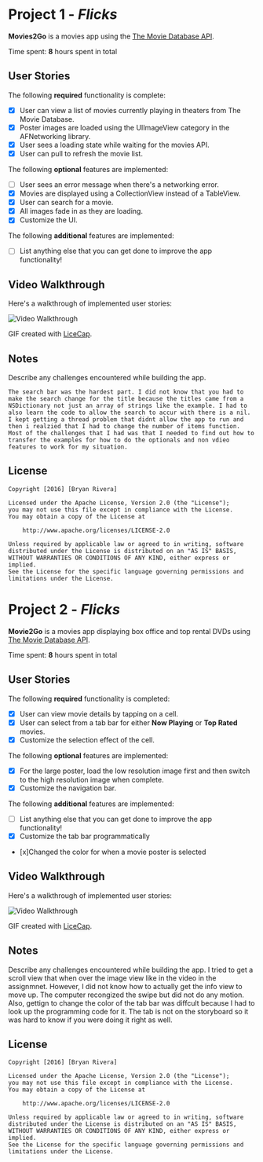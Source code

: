 # Project 1 - *Flicks*

**Movies2Go** is a movies app using the [The Movie Database API](http://docs.themoviedb.apiary.io/#).

Time spent: **8** hours spent in total

## User Stories

The following **required** functionality is complete:

- [x] User can view a list of movies currently playing in theaters from The Movie Database.
- [x] Poster images are loaded using the UIImageView category in the AFNetworking library.
- [x] User sees a loading state while waiting for the movies API.
- [x] User can pull to refresh the movie list.

The following **optional** features are implemented:

- [ ] User sees an error message when there's a networking error.
- [x] Movies are displayed using a CollectionView instead of a TableView.
- [x] User can search for a movie.
- [x] All images fade in as they are loading.
- [x] Customize the UI.

The following **additional** features are implemented:

- [ ] List anything else that you can get done to improve the app functionality!

## Video Walkthrough 

Here's a walkthrough of implemented user stories:

<img src='http://i.imgur.com/GdvmqN4.gif' title='Video Walkthrough' width='' alt='Video Walkthrough' />

GIF created with [LiceCap](http://www.cockos.com/licecap/).

## Notes

Describe any challenges encountered while building the app.

    The search bar was the hardest part. I did not know that you had to make the search change for the title because the titles came from a NSDictionary not just an array of strings like the example. I had to also learn the code to allow the search to accur with there is a nil. I kept getting a thread problem that didnt allow the app to run and then i realzied that I had to change the number of items function. Most of the challenges that I had was that I needed to find out how to transfer the examples for how to do the optionals and non vdieo features to work for my situation. 

## License

    Copyright [2016] [Bryan Rivera]

    Licensed under the Apache License, Version 2.0 (the "License");
    you may not use this file except in compliance with the License.
    You may obtain a copy of the License at

        http://www.apache.org/licenses/LICENSE-2.0

    Unless required by applicable law or agreed to in writing, software
    distributed under the License is distributed on an "AS IS" BASIS,
    WITHOUT WARRANTIES OR CONDITIONS OF ANY KIND, either express or implied.
    See the License for the specific language governing permissions and
    limitations under the License.
# Project 2 - *Flicks*

**Movie2Go** is a movies app displaying box office and top rental DVDs using [The Movie Database API](http://docs.themoviedb.apiary.io/#).

Time spent: **8** hours spent in total

## User Stories

The following **required** functionality is completed:

- [x] User can view movie details by tapping on a cell.
- [x] User can select from a tab bar for either **Now Playing** or **Top Rated** movies.
- [x] Customize the selection effect of the cell.

The following **optional** features are implemented:

- [x] For the large poster, load the low resolution image first and then switch to the high resolution image when complete.
- [x] Customize the navigation bar.

The following **additional** features are implemented:

- [ ] List anything else that you can get done to improve the app functionality!
- [x] Customize the tab bar programmatically
- [x]Changed the color for when a movie poster is selected

## Video Walkthrough 

Here's a walkthrough of implemented user stories:

<img src='http://i.imgur.com/DZuA9v0.gif' title='Video Walkthrough' width='' alt='Video Walkthrough' />

GIF created with [LiceCap](http://www.cockos.com/licecap/).

## Notes

Describe any challenges encountered while building the app.
    I tried to get a scroll view that when over the image view like in the video in the assignmnet. However, I did not know how to actually get the info view to move up. The computer recongized the swipe but did not do any motion. Also, gettign to change the color of the tab bar was diffcult because I had to look up the programming code for it. The tab is not on the storyboard so it was hard to know if you were doing it right as well.

## License

    Copyright [2016] [Bryan Rivera]

    Licensed under the Apache License, Version 2.0 (the "License");
    you may not use this file except in compliance with the License.
    You may obtain a copy of the License at

        http://www.apache.org/licenses/LICENSE-2.0

    Unless required by applicable law or agreed to in writing, software
    distributed under the License is distributed on an "AS IS" BASIS,
    WITHOUT WARRANTIES OR CONDITIONS OF ANY KIND, either express or implied.
    See the License for the specific language governing permissions and
    limitations under the License.
